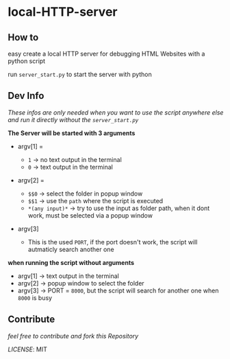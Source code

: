 # local-HTTP-server

## How to

easy create a local HTTP server for debugging HTML Websites with a python script

run `server_start.py` to start the server with python

## Dev Info

*These infos are only needed when you want to use the script anywhere else and run it directly without the `server_start.py`*

**The Server will be started with 3 arguments**

- argv[1] =
    - `1` -> no text output in the terminal
    - `0` -> text output in the terminal

- argv[2] =
    - `$$0` -> select the folder in popup window
    - `$$1` -> use the `path` where the script is executed
    - `*(any input)*` -> try to use the input as folder path, when it dont work, must be selected via a popup window

- argv[3]
    - This is the used `PORT`, if the port doesn't work, the script will autmaticly search another one

**when running the script without arguments**

- argv[1] -> text output in the terminal
- argv[2] -> popup window to select the folder
- argv[3] -> PORT = `8000`, but the script will search for another one when `8000` is busy

## Contribute

*feel free to contribute and fork this Repository*

*LICENSE*: MIT
